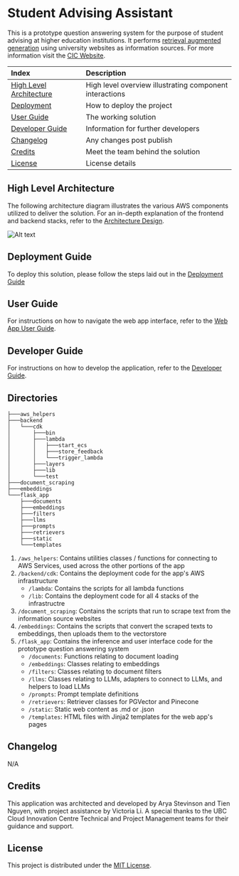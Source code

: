 # Student Advising Assistant

This is a prototype question answering system for the purpose of student advising at higher education institutions. It performs [retrieval augmented generation](https://docs.aws.amazon.com/sagemaker/latest/dg/jumpstart-foundation-models-customize-rag.html) using university websites as information sources. 
For more information visit the [CIC Website](https://cic.ubc.ca/).

| Index                                               | Description                                             |
| :-------------------------------------------------- | :------------------------------------------------------ |
| [High Level Architecture](#high-level-architecture) | High level overview illustrating component interactions |
| [Deployment](#deployment-guide)                     | How to deploy the project                               |
| [User Guide](#user-guide)                           | The working solution                                    |
| [Developer Guide](#user-guide)                      | Information for further developers                      |
| [Changelog](#changelog)                             | Any changes post publish                                |
| [Credits](#credits)                                 | Meet the team behind the solution                       |
| [License](#license)                                 | License details                                         |

## High Level Architecture

The following architecture diagram illustrates the various AWS components utilized to deliver the solution. For an in-depth explanation of the frontend and backend stacks, refer to the [Architecture Design](docs/ArchitectureDesign.md).

![Alt text](docs/images/../diagrams/Syllabus-Architecture.drawio.png)

## Deployment Guide

To deploy this solution, please follow the steps laid out in the [Deployment Guide](docs/DeploymentGuide.md)

## User Guide

For instructions on how to navigate the web app interface, refer to the [Web App User Guide](docs/UserGuide.md).

## Developer Guide

For instructions on how to develop the application, refer to the [Developer Guide](docs/DeveloperGuide.md).

## Directories

```
├───aws_helpers
├───backend
│   └───cdk
│       ├───bin
│       ├───lambda
│       │   ├───start_ecs
│       │   ├───store_feedback
│       │   └───trigger_lambda
│       ├───layers
│       ├───lib
│       └───test
├───document_scraping
├───embeddings
└───flask_app
    ├───documents
    ├───embeddings
    ├───filters
    ├───llms
    ├───prompts
    ├───retrievers
    ├───static
    └───templates
```
1. `/aws_helpers`: Contains utilities classes / functions for connecting to AWS Services, used across the other portions of the app
2. `/backend/cdk`: Contains the deployment code for the app's AWS infrastructure
    - `/lambda`: Contains the scripts for all lambda functions
    - `/lib`: Contains the deployment code for all 4 stacks of the infrastructre
3. `/document_scraping`: Contains the scripts that run to scrape text from the information source websites
4. `/embeddings`: Contains the scripts that convert the scraped texts to embeddings, then uploads them to the vectorstore
5. `/flask_app`: Contains the inference and user interface code for the prototype question answering system
    - `/documents`: Functions relating to document loading
    - `/embeddings`: Classes relating to embeddings
    - `/filters`: Classes relating to document filters
    - `/llms`: Classes relating to LLMs, adapters to connect to LLMs, and helpers to load LLMs
    - `/prompts`: Prompt template definitions
    - `/retrievers`: Retriever classes for PGVector and Pinecone
    - `/static`: Static web content as .md or .json
    - `/templates`: HTML files with Jinja2 templates for the web app's pages

## Changelog
N/A

## Credits

This application was architected and developed by Arya Stevinson and Tien Nguyen, with project assistance by Victoria Li. A special thanks to the UBC Cloud Innovation Centre Technical and Project Management teams for their guidance and support.

## License

This project is distributed under the [MIT License](LICENSE).